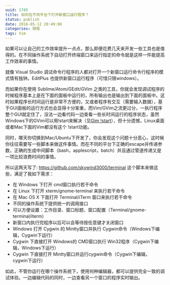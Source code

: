 ```yaml
---
uuid: 1745
title: 如何在不同平台下打开新窗口运行程序？
status: publish
date: 2016-05-12 20:49:08
categories: 随笔
tags: Vim
---
```

如果可以让自己的工作效率提升一点点，那么即便花费几天来开发一些工具也是值得的。在不同操作系统下自动打开终端窗口来运行指定的命令就是这样一件能提高工作效率的事情。

就像 Visual Studio 调试命令行程序的人都对打开一个新窗口运行命令行程序的模式情有独钟。EditPlus 也提供新窗口运行程序（可惜只限windows）。

而如果你在使用 Sublime/Atom/GEdit/GVim
之类的工具，你就会发现调试程序的时候程序基本上是在下面的面板中运行的，所有输出也是输出到下面的面板中。这时如果程序长时间运行是非常不方便的，又或者程序有交互（需要输入数据），基于GUI面板的运行方式也会显得十分笨重，而Vim/GVim之流更过分，一执行程序整个GUI就定住了，没法一边看代码一边查看一些长时间运行的程序状态，虽然Windows下的GVim可以用!start来解决（见[Gim
!start](http://www.skywind.me/blog/archives/1708)），但十分遗憾，Linux桌面或者Mac下面的Vim都没有这个 !start功能。

同时，哪天你切换到Mac/Ubuntu下开发了，你会发现这个问题十分恶心，这时候你往往需要写一些脚本来做这件事情。而在不同的平台下正确的escape并传递参数，正确的生成中间脚本（bash，applescript，batch）并且通过管道传递又是一项比较浪费时间的事情。

所以这两天写了: <https://github.com/skywind3000/terminal> 这个脚本来做这些，满足了我如下需求：

  * 在 Windows 下打开 cmd窗口执行若干命令
  * 在 Linux 下打开 xterm/gnome-terminal 来执行若干命令
  * 在 Mac OS X 下面打开 Terminal/iTerm 窗口来执行若干命令
  * 不同的操作系统下提供统一的调用接口
  * 可以方便设置：工作目录、窗口标题、窗口配置（Terminal/gnome-terminal/iterm）
  * 新窗口内执行完程序以后可以会等待按任意键才关闭窗口
  * Windows 打开 Cygwin 的 Mintty窗口并执行 Cygwin命令（Windows下编辑，Cygwin下运行）
  * Cygwin 下直接打开 Windows的 CMD窗口执行 Win32程序（Cygwin下编辑，Windows下运行）
  * Cygwin 下直接打开 Mintty窗口并运行cygwin命令（Cygwin下编辑，cygwin下运行）

如此，不管你运行在哪个操作系统下，使用何种编辑器，都可以提供完全一致的调试体验。一边编辑代码的同时，一边查看另一个窗口的程序实时输出。

